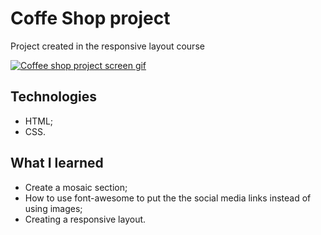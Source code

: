 # Coffe Shop project

Project created in the responsive layout course 

[<img src="" alt="Coffee shop project screen gif">]()

## Technologies

- HTML;
- CSS.

## What I learned

- Create a mosaic section;
- How to use font-awesome to put the the social media links instead of using images;
- Creating a responsive layout.

